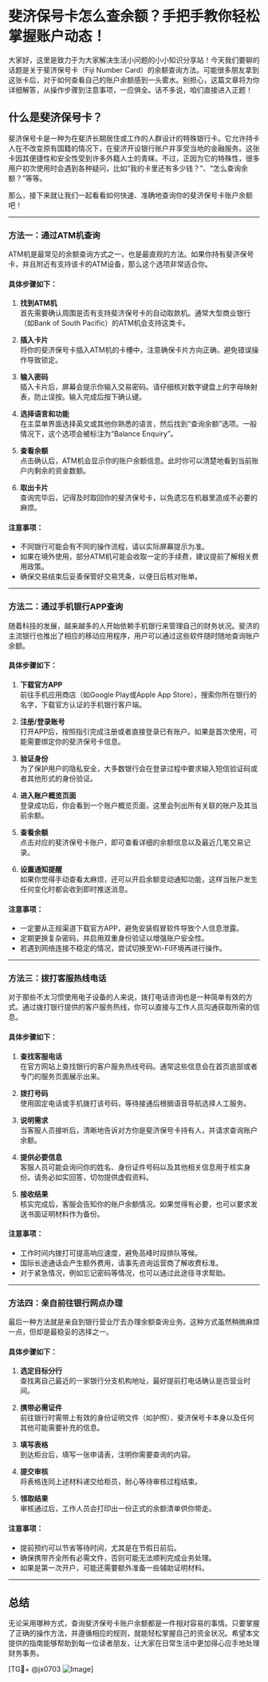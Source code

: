 # 斐济保号卡怎么查余额？手把手教你轻松掌握账户动态！

大家好，这里是致力于为大家解决生活小问题的小小知识分享站！今天我们要聊的话题是关于斐济保号卡（Fiji Number Card）的余额查询方法。可能很多朋友拿到这张卡后，对于如何查看自己的账户余额感到一头雾水。别担心，这篇文章将为你详细解答，从操作步骤到注意事项，一应俱全。话不多说，咱们直接进入正题！

## 什么是斐济保号卡？

斐济保号卡是一种为在斐济长期居住或工作的人群设计的特殊银行卡。它允许持卡人在不改变原有国籍的情况下，在斐济开设银行账户并享受当地的金融服务。这张卡因其便捷性和安全性受到许多外籍人士的青睐。不过，正因为它的特殊性，很多用户初次使用时会遇到各种疑问，比如“我的卡里还有多少钱？”、“怎么查询余额？”等等。

那么，接下来就让我们一起看看如何快速、准确地查询你的斐济保号卡账户余额吧！

---

### 方法一：通过ATM机查询

ATM机是最常见的余额查询方式之一，也是最直观的方法。如果你持有斐济保号卡，并且附近有支持该卡的ATM设备，那么这个选项非常适合你。

#### 具体步骤如下：

1. **找到ATM机**  
   首先需要确认周围是否有支持斐济保号卡的自动取款机。通常大型商业银行（如Bank of South Pacific）的ATM机会支持这类卡。

2. **插入卡片**  
   将你的斐济保号卡插入ATM机的卡槽中，注意确保卡片方向正确，避免错误操作导致锁定。

3. **输入密码**  
   插入卡片后，屏幕会提示你输入交易密码。请仔细核对数字键盘上的字母映射表，防止误按。输入完成后按下确认键。

4. **选择语言和功能**  
   在主菜单界面选择英文或其他你熟悉的语言，然后找到“查询余额”选项。一般情况下，这个选项会被标注为“Balance Enquiry”。

5. **查看余额**  
   点击确认后，ATM机会显示你的账户余额信息。此时你可以清楚地看到当前账户内剩余的资金数额。

6. **取出卡片**  
   查询完毕后，记得及时取回你的斐济保号卡，以免遗忘在机器里造成不必要的麻烦。

#### 注意事项：
- 不同银行可能会有不同的操作流程，请以实际屏幕提示为准。
- 如果在境外使用，部分ATM机可能会收取一定的手续费，建议提前了解相关费用政策。
- 确保交易结束后妥善保管好交易凭条，以便日后核对账单。

---

### 方法二：通过手机银行APP查询

随着科技的发展，越来越多的人开始依赖手机银行来管理自己的财务状况。斐济的主流银行也推出了相应的移动应用程序，用户可以通过这些软件随时随地查询账户余额。

#### 具体步骤如下：

1. **下载官方APP**  
   前往手机应用商店（如Google Play或Apple App Store），搜索你所在银行的名字，下载官方认证的手机银行客户端。

2. **注册/登录账号**  
   打开APP后，按照指引完成注册或者直接登录已有账户。如果是首次使用，可能需要绑定你的斐济保号卡信息。

3. **验证身份**  
   为了保护用户的隐私安全，大多数银行会在登录过程中要求输入短信验证码或者其他形式的身份验证。

4. **进入账户概览页面**  
   登录成功后，你会看到一个账户概览页面，这里会列出所有关联的账户及其当前余额。

5. **查看余额**  
   点击对应的斐济保号卡账户，即可查看详细的余额信息以及最近几笔交易记录。

6. **设置通知提醒**  
   如果你觉得手动查看太麻烦，还可以开启余额变动通知功能，这样当账户发生任何变化时都会收到即时推送消息。

#### 注意事项：
- 一定要从正规渠道下载官方APP，避免安装假冒软件导致个人信息泄露。
- 定期更换复杂密码，并启用双重身份验证以增强账户安全性。
- 若遇到网络连接不稳定的情况，尝试切换至Wi-Fi环境再进行操作。

---

### 方法三：拨打客服热线电话

对于那些不太习惯使用电子设备的人来说，拨打电话咨询也是一种简单有效的方式。通过拨打银行提供的客户服务热线，你可以直接与工作人员沟通获取所需的信息。

#### 具体步骤如下：

1. **查找客服电话**  
   在官方网站上查找银行的客户服务热线号码。通常这些信息会在首页底部或者专门的服务页面展示出来。

2. **拨打号码**  
   使用固定电话或手机拨打该号码，等待接通后根据语音导航选择人工服务。

3. **说明需求**  
   当客服人员接听后，清晰地告诉对方你是斐济保号卡持有人，并请求查询账户余额。

4. **提供必要信息**  
   客服人员可能会询问你的姓名、身份证件号码以及其他相关信息用于核实身份。请务必如实回答，切勿提供虚假资料。

5. **接收结果**  
   核实完成后，客服会告知你的账户余额情况。如果觉得有必要，也可以要求发送书面证明材料作为备份。

#### 注意事项：
- 工作时间内拨打可提高响应速度，避免高峰时段排队等候。
- 国际长途通话会产生额外费用，请事先咨询运营商了解收费标准。
- 对于紧急情况，例如忘记密码等情况，也可以通过此途径寻求帮助。

---

### 方法四：亲自前往银行网点办理

最后一种方法就是亲自到银行营业厅去办理余额查询业务。这种方式虽然稍微麻烦一点，但却是最稳妥的选择之一。

#### 具体步骤如下：

1. **选定目标分行**  
   查找离自己最近的一家银行分支机构地址，最好提前打电话确认是否营业时间。

2. **携带必需证件**  
   前往银行时需带上有效的身份证明文件（如护照）、斐济保号卡本身以及任何其他可能需要补充的信息。

3. **填写表格**  
   到达柜台后，填写一张申请表，注明你需要查询的内容。

4. **提交审核**  
   将表格连同上述材料递交给柜员，耐心等待审核过程结束。

5. **领取结果**  
   审核通过后，工作人员会打印出一份正式的余额清单供你带走。

#### 注意事项：
- 提前预约可以节省等待时间，尤其是在节假日前后。
- 确保携带齐全所有必需文件，否则可能无法顺利完成业务处理。
- 如果是第一次开户，可能还需要额外准备一些辅助证明材料。

---

## 总结

无论采用哪种方式，查询斐济保号卡账户余额都是一件相对容易的事情。只要掌握了正确的操作方法，并遵循相应的规则，就能轻松掌握自己的资金状况。希望本文提供的指南能够帮助到每一位读者朋友，让大家在日常生活中更加得心应手地处理财务事务。

[TG💪+ @jx0703 ![Image](https://github.com/user-attachments/assets/dbca1d08-cadb-493c-b0ec-ad6f7a83f270)]